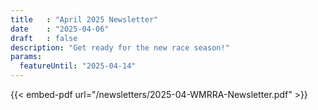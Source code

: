 ```yaml
---
title   : "April 2025 Newsletter" 
date    : "2025-04-06"
draft   : false
description: "Get ready for the new race season!"
params: 
  featureUntil: "2025-04-14"
---
```


{{< embed-pdf url="/newsletters/2025-04-WMRRA-Newsletter.pdf" >}}
